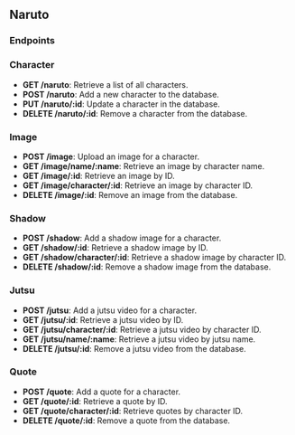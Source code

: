 ## Naruto

### Endpoints

### Character

- **GET /naruto**: Retrieve a list of all characters.
- **POST /naruto**: Add a new character to the database.
- **PUT /naruto/:id**: Update a character in the database.
- **DELETE /naruto/:id**: Remove a character from the database.

### Image

- **POST /image**: Upload an image for a character.
- **GET /image/name/:name**: Retrieve an image by character name.
- **GET /image/:id**: Retrieve an image by ID.
- **GET /image/character/:id**: Retrieve an image by character ID.
- **DELETE /image/:id**: Remove an image from the database.

### Shadow

- **POST /shadow**: Add a shadow image for a character.
- **GET /shadow/:id**: Retrieve a shadow image by ID.
- **GET /shadow/character/:id**: Retrieve a shadow image by character ID.
- **DELETE /shadow/:id**: Remove a shadow image from the database.

### Jutsu

- **POST /jutsu**: Add a jutsu video for a character.
- **GET /jutsu/:id**: Retrieve a jutsu video by ID.
- **GET /jutsu/character/:id**: Retrieve a jutsu video by character ID.
- **GET /jutsu/name/:name**: Retrieve a jutsu video by jutsu name.
- **DELETE /jutsu/:id**: Remove a jutsu video from the database.

### Quote

- **POST /quote**: Add a quote for a character.
- **GET /quote/:id**: Retrieve a quote by ID.
- **GET /quote/character/:id**: Retrieve quotes by character ID.
- **DELETE /quote/:id**: Remove a quote from the database.